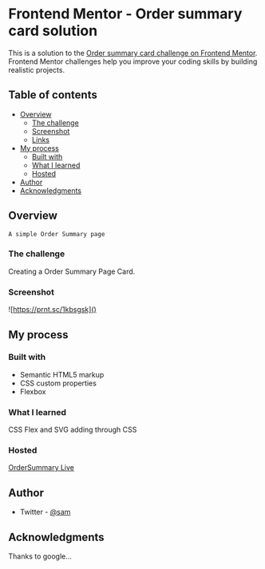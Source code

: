 # Frontend Mentor - Order summary card solution

This is a solution to the [Order summary card challenge on Frontend Mentor](https://www.frontendmentor.io/challenges/order-summary-component-QlPmajDUj). Frontend Mentor challenges help you improve your coding skills by building realistic projects. 

## Table of contents

- [Overview](#overview)
  - [The challenge](#the-challenge)
  - [Screenshot](#screenshot)
  - [Links](#links)
- [My process](#my-process)
  - [Built with](#built-with)
  - [What I learned](#what-i-learned)
  - [Hosted](#host)
- [Author](#author)
- [Acknowledgments](#acknowledgments)


## Overview
    A simple Order Summary page 

### The challenge

Creating a Order Summary Page Card.

### Screenshot

![https://prnt.sc/1kbsgsk]()

## My process

### Built with

- Semantic HTML5 markup
- CSS custom properties
- Flexbox


### What I learned

CSS Flex and SVG adding through CSS

### Hosted

[OrderSummary Live](https://tipcalculatorsamsite.netlify.app/)

## Author


- Twitter - [@sam](https://www.twitter.com/Samee02152022)

## Acknowledgments

Thanks to google...



